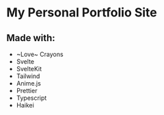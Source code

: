 # My Personal Portfolio Site

## Made with:
- ~Love~ Crayons
- Svelte
- SvelteKit
- Tailwind
- Anime.js
- Prettier
- Typescript
- Haikei
